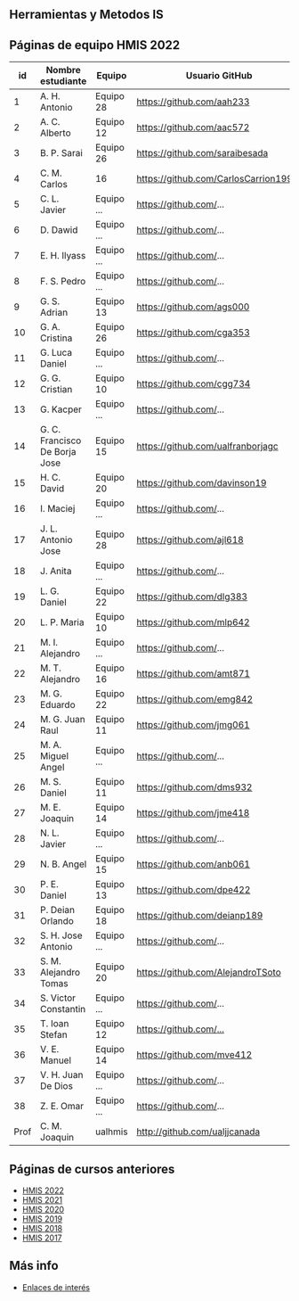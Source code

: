 ## Herramientas y Metodos IS

## Páginas de equipo HMIS 2022

id | Nombre estudiante  | Equipo | Usuario GitHub 
-- | ----------------- | ----------------- | ----------------- 
1	|	A. H. Antonio 	|	Equipo 28	|	https://github.com/aah233 
2	|	A. C. Alberto 	|	Equipo 12	|	https://github.com/aac572  
3	|	B. P. Sarai 	|	Equipo 26	|	https://github.com/saraibesada  
4	|	C. M. Carlos 	|	16	|	https://github.com/CarlosCarrion1998/  
5	|	C. L. Javier 	|	Equipo ...	|	https://github.com/...  
6	|	D. Dawid 	|	Equipo ...	|	https://github.com/...  
7	|	E. H. Ilyass 	|	Equipo ...	|	https://github.com/...  
8	|	F. S. Pedro 	|	Equipo ...	|	https://github.com/...  
9	|	G. S. Adrian 	|	Equipo 13	|	https://github.com/ags000  
10	|	G. A. Cristina 	|	Equipo 26	|	https://github.com/cga353  
11	|	G. Luca Daniel 	|	Equipo ...	|	https://github.com/...  
12	|	G. G. Cristian 	|	Equipo 10	|	https://github.com/cgg734  
13	|	G. Kacper 	|	Equipo ...	|	https://github.com/...  
14	|	G. C. Francisco De Borja Jose 	|	Equipo 15	|	https://github.com/ualfranborjagc  
15	|	H. C. David 	|	Equipo 20	|	https://github.com/davinson19  
16	|	I. Maciej 	|	Equipo ...	|	https://github.com/...  
17	|	J. L. Antonio Jose 	|	Equipo 28	|	https://github.com/ajl618  
18	|	J. Anita 	|	Equipo ...	|	https://github.com/...  
19	|	L. G. Daniel 	|	Equipo 22	|	https://github.com/dlg383  
20	|	L. P. Maria 	|	Equipo 10	|	https://github.com/mlp642 
21	|	M. I. Alejandro 	|	Equipo ...	|	https://github.com/...  
22	|	M. T. Alejandro 	|	Equipo 16	|	https://github.com/amt871  
23	|	M. G. Eduardo 	|	Equipo 22	|	https://github.com/emg842 
24	|	M. G. Juan Raul 	|	Equipo 11	|	https://github.com/jmg061  
25	|	M. A. Miguel Angel 	|	Equipo ...	|	https://github.com/...  
26	|	M. S. Daniel 	|	Equipo 11	|	https://github.com/dms932 
27	|	M. E. Joaquin 	|	Equipo 14	|	https://github.com/jme418
28	|	N. L. Javier 	|	Equipo ...	|	https://github.com/...  
29	|	N. B. Angel 	|	Equipo 15 	|	https://github.com/anb061  
30	|	P. E. Daniel 	|	Equipo 13	|	https://github.com/dpe422  
31	|	P. Deian Orlando 	|	Equipo 18	|	https://github.com/deianp189
32	|	S. H. Jose Antonio 	|	Equipo ...	|	https://github.com/...  
33	|	S. M. Alejandro Tomas 	|	Equipo 20	|	https://github.com/AlejandroTSoto  
34	|	S. Victor Constantin 	|	Equipo ...	|	https://github.com/...  
35	|	T. Ioan Stefan 	|	Equipo 12	|	[https://github.com/... ](https://github.com/it557) 
36	|	V. E. Manuel 	|	Equipo 14	|	https://github.com/mve412  
37	|	V. H. Juan De Dios 	|	Equipo ...	|	https://github.com/...  
38	|	Z. E. Omar 	|	Equipo ...	|	https://github.com/...  
Prof | C. M. Joaquin | ualhmis | http://github.com/ualjjcanada  |


## Páginas de cursos anteriores
* [HMIS 2022](index2022.md)
* [HMIS 2021](index2021.md)
* [HMIS 2020](index2020.md)
* [HMIS 2019](index2019.md)
* [HMIS 2018](index2018.md)
* [HMIS 2017](index2017.md)

## Más info
* [Enlaces de interés](enlaces.md)

